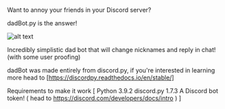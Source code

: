 Want to annoy your friends in your Discord server?

dadBot.py is the answer!

![alt text](https://scontent.flba3-1.fna.fbcdn.net/v/t1.6435-9/33675189_1533165523651488_4254785733757239296_n.jpg?_nc_cat=105&ccb=1-7&_nc_sid=09cbfe&_nc_ohc=fSgJNqaQ0TgAX-CjDiI&_nc_ht=scontent.flba3-1.fna&oh=00_AT_NnboMBKoQ6qVrk_U1Vvn-yTCdMzsDqOzZukzFgQsBqQ&oe=6347B566)

Incredibly simplistic dad bot that will change nicknames and reply in chat! (with some user proofing)

dadBot was made entirely from discord.py, if you're interested in learning more head to [https://discordpy.readthedocs.io/en/stable/]

Requirements to make it work [
Python 3.9.2
discord.py 1.7.3
A Discord bot token! ( head to https://discord.com/developers/docs/intro )
]
